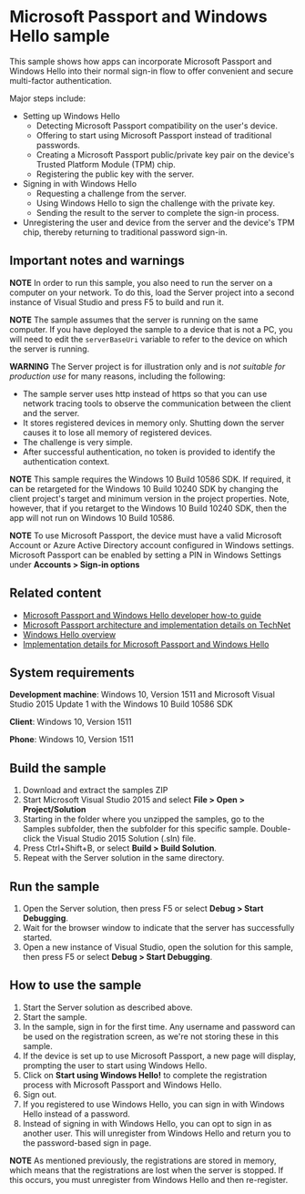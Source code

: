 <!---
  category: IdentitySecurityAndEncryption
--->

# Microsoft Passport and Windows Hello sample

This sample shows how apps can incorporate Microsoft Passport and Windows Hello
into their normal sign-in flow
to offer convenient and secure multi-factor authentication.

Major steps include:

- Setting up Windows Hello
  - Detecting Microsoft Passport compatibility on the user's device.
  - Offering to start using Microsoft Passport instead of traditional passwords.
  - Creating a Microsoft Passport public/private key pair on the device's Trusted Platform Module (TPM) chip.
  - Registering the public key with the server.
- Signing in with Windows Hello
  - Requesting a challenge from the server.
  - Using Windows Hello to sign the challenge with the private key.
  - Sending the result to the server to complete the sign-in process.
- Unregistering the user and device from the server and the device's TPM chip,
  thereby returning to traditional password sign-in.

## Important notes and warnings

**NOTE**
In order to run this sample, you also need to run the server on a computer on your network.
To do this, load the Server project into a second instance of Visual Studio and press F5 to build and run it.

**NOTE**
The sample assumes that the server is running on the same computer.
If you have deployed the sample to a device that is not a PC,
you will need to edit the `serverBaseUri` variable to refer to the
device on which the server is running.

**WARNING**
The Server project is for illustration only
and is *not suitable for production use* for many reasons, including the following:

* The sample server uses http instead of https so that you can use network tracing tools
  to observe the communication between the client and the server.
* It stores registered devices in memory only.
  Shutting down the server causes it to lose all memory of registered devices.
* The challenge is very simple.
* After successful authentication, no token is provided to identify the authentication context.

**NOTE**
This sample requires the Windows 10 Build 10586 SDK.
If required, it can be retargeted for the Windows 10 Build 10240 SDK
by changing the client project's target and minimum version in the project properties.
Note, however, that if you retarget to the Windows 10 Build 10240 SDK,
then the app will not run on Windows 10 Build 10586.

**NOTE**
To use Microsoft Passport,
the device must have a valid Microsoft Account or Azure Active Directory account configured in Windows settings.
Microsoft Passport can be enabled by setting a PIN in Windows Settings under **Accounts > Sign-in options**

## Related content

* [Microsoft Passport and Windows Hello developer how-to guide](http://go.microsoft.com/fwlink/p/?LinkId=522066)
* [Microsoft Passport architecture and implementation details on TechNet](https://technet.microsoft.com/library/mt589441%28v=vs.85%29.aspx)
* [Windows Hello overview](http://windows.microsoft.com/windows-10/getstarted-what-is-hello)
* [Implementation details for Microsoft Passport and Windows Hello](https://msdn.microsoft.com/en-us/library/windows/apps/xaml/mt589441.aspx)

## System requirements

**Development machine**: Windows 10, Version 1511 and Microsoft Visual Studio 2015 Update 1 with the Windows 10 Build 10586 SDK

**Client**: Windows 10, Version 1511

**Phone**: Windows 10, Version 1511

## Build the sample

1. Download and extract the samples ZIP
2. Start Microsoft Visual Studio 2015 and select **File > Open > Project/Solution**
3. Starting in the folder where you unzipped the samples, go to the Samples subfolder, then the subfolder for this specific sample. Double-click the Visual Studio 2015 Solution (.sln) file.
4. Press Ctrl+Shift+B, or select **Build > Build Solution**.
5. Repeat with the Server solution in the same directory.

## Run the sample
1. Open the Server solution, then press F5 or select **Debug > Start Debugging**.
2. Wait for the browser window to indicate that the server has successfully started.
3. Open a new instance of Visual Studio, open the solution for this sample, then press F5 or select **Debug > Start Debugging**.

## How to use the sample
1. Start the Server solution as described above.
2. Start the sample.
3. In the sample, sign in for the first time. Any username and password can be used on the registration screen, as we're not storing these in this sample.
4. If the device is set up to use Microsoft Passport, a new page will display, prompting the user to start using Windows Hello.
5. Click on **Start using Windows Hello!** to complete the registration process with Microsoft Passport and Windows Hello.
6. Sign out.
7. If you registered to use Windows Hello, you can sign in with Windows Hello instead of a password.
8. Instead of signing in with Windows Hello, you can opt to sign in as another user.
   This will unregister from Windows Hello and return you to the password-based sign in page.

**NOTE** As mentioned previously, the registrations are stored in memory,
which means that the registrations are lost when the server is stopped.
If this occurs, you must unregister from Windows Hello and then re-register.
